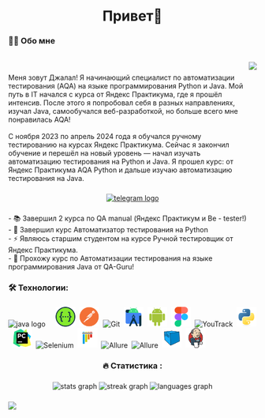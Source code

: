 <h1 align="center">Привет👋</h1>

###




<h3 align="left">👩‍💻 Обо мне</h3>

<br clear="both">

<img align="right" height="200" src="https://cdn.dribbble.com/users/410907/screenshots/2044702/wasting_time.gif"  />

###

<p align="left">Меня зовут Джалал! Я начинающий специалист по автоматизации тестирования (AQA) на языке программирования Python и Java. Мой путь в IT начался с курса от Яндекс Практикума, где я прошёл интенсив. После этого я попробовал себя в разных направлениях, изучал Java, самообучался веб-разработкой, но больше всего мне понравилась AQA!<br><br>С ноября 2023 по апрель 2024 года я обучался ручному тестированию на курсах Яндекс Практикума. Сейчас я закончил обучение и перешёл на новый уровень — начал изучать автоматизацию тестирования на Python и Java. Я прошел курс: от Яндекс Практикума AQA Python и дальше изучаю автоматизацию тестирования на Java.</p>

###

<div align="center">
    <a href="https://t.me/dzhaldoit" target="_blank">
      <img src="https://img.shields.io/static/v1?message=Telegram&logo=telegram&label=&color=2CA5E0&logoColor=white&labelColor=&style=for-the-badge" height="25" alt="telegram logo"  />
    </a>
</div>

###

<p align="left">- 📚 Завершил 2 курса по QA manual (Яндекс Практикум и Be - tester!)<br>- 🚀 Завершил курс Автоматизатор тестирования на Python<br>- ⚡ Являюсь старшим студентом на курсе Ручной тестировщик от Яндекc Практикума.<br>- 🌱 Прохожу курс по Автоматизации тестирования на языке программирования Java от QA-Guru!</p>

###

<h3 align="left">🛠 Технологии:</h3>

###

<div align="left">
  <img src="https://cdn.jsdelivr.net/gh/devicons/devicon/icons/java/java-original.svg" height="40" alt="java logo"  />
  <img width="13" />
  <img src="https://github.com/devicons/devicon/blob/master/icons/swagger/swagger-original.svg" title="Swagger" alt="Swagger" width="40" height="40"/>&nbsp; <img src="https://github.com/devicons/devicon/blob/master/icons/postman/postman-original.svg" title="Postman" alt="Postman" width="40" height="40"/>&nbsp; <img src="https://www.svgrepo.com/show/353782/git-icon.svg" title="Git" alt="Git" width="40" height="40"/>&nbsp; <img src="https://github.com/devicons/devicon/blob/master/icons/androidstudio/androidstudio-original.svg" title="AndroidStudio" alt="AndroidStudio" width="40" height="40"/>&nbsp; <img src="https://github.com/devicons/devicon/blob/master/icons/android/android-original.svg" title="Android" alt="Android" width="40" height="40"/>&nbsp; <img src="https://github.com/devicons/devicon/blob/master/icons/figma/figma-original.svg" title="Figma" alt="Figma" width="40" height="40"/>&nbsp; <img src="https://www.svgrepo.com/show/354593/youtrack.svg" title="YouTrack" alt="YouTrack" width="40" height="40"/>&nbsp; <img src="https://github.com/devicons/devicon/blob/master/icons/python/python-original.svg" title="Python" alt="Python" width="40" height="40"/>&nbsp; <img src="https://github.com/devicons/devicon/blob/master/icons/pycharm/pycharm-original.svg" title="PyCharm" alt="PyCharm" width="40" height="40"/>&nbsp; <img src="https://www.svgrepo.com/show/354321/selenium.svg" title="Selenium" alt="Selenium" width="40" height="40"/>&nbsp; <img src="https://github.com/devicons/devicon/blob/master/icons/pytest/pytest-original.svg" title="PyTest" alt="PyTest" width="40" height="40"/>&nbsp; <img src="https://github.com/M0R0K/Ui_Project/blob/main/media/logo/Allure_Report.svg" title="Allure" alt="Allure" width="40" height="40"/>&nbsp; <img src="https://github.com/M0R0K/Ui_Project/blob/main/media/logo/AllureTestOps.svg" title="AllureTestOps" alt="Allure" width="40" height="40"/>&nbsp; <img src="https://github.com/ElenaSkorobodilova/ElenaSkorobodilova/blob/main/icons/Selenoid.png" title="Selenoid" alt="Jenkins" width="40" height="40"/>&nbsp; <img src="https://github.com/devicons/devicon/blob/master/icons/jenkins/jenkins-original.svg" title="Jenkins" alt="Jenkins" width="40" height="40"/>&nbsp; 
</div>

###

<h3 align="center">🔥 Статистика :</h3>

###

<div align="center">
  <img src="https://github-readme-stats.vercel.app/api?username=dzhaldoit&hide_title=false&hide_rank=false&show_icons=true&include_all_commits=false&count_private=false&disable_animations=false&theme=buefy&locale=en&hide_border=true&order=1" height="100" alt="stats graph"  />
  <img src="https://streak-stats.demolab.com?user=dzhaldoit&locale=en&mode=daily&theme=buefy&hide_border=true&border_radius=10&date_format=M%20j%5B,%20Y%5D&order=3" height="100" alt="streak graph"  />
  <img src="https://github-readme-stats.vercel.app/api/top-langs?username=dzhaldoit&locale=en&hide_title=false&layout=compact&card_width=320&langs_count=5&theme=buefy&hide_border=true&order=2" height="100" alt="languages graph"  />
</div>


###

<div align="left">
  <img src="https://visitor-badge.laobi.icu/badge?page_id=dzhaldoit.dzhaldoit&"  />
</div>

###
